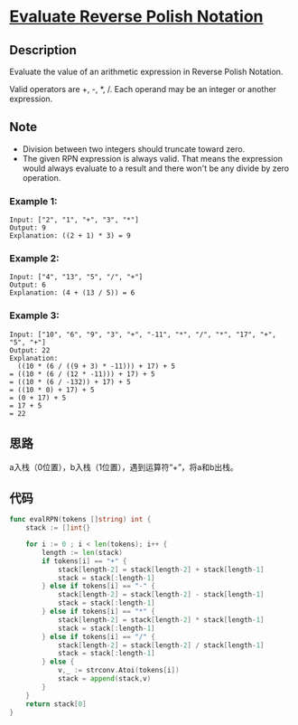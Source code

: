 # [Evaluate Reverse Polish Notation](https://leetcode-cn.com/problems/linked-list-cycle/)

## Description

Evaluate the value of an arithmetic expression in Reverse Polish Notation.

Valid operators are +, -, *, /. Each operand may be an integer or another expression.

## Note

* Division between two integers should truncate toward zero.
* The given RPN expression is always valid. That means the expression would always evaluate to a result and there won't be any divide by zero operation.

### Example 1:

````
Input: ["2", "1", "+", "3", "*"]
Output: 9
Explanation: ((2 + 1) * 3) = 9
````

### Example 2:

````
Input: ["4", "13", "5", "/", "+"]
Output: 6
Explanation: (4 + (13 / 5)) = 6
````

### Example 3:

````
Input: ["10", "6", "9", "3", "+", "-11", "*", "/", "*", "17", "+", "5", "+"]
Output: 22
Explanation: 
  ((10 * (6 / ((9 + 3) * -11))) + 17) + 5
= ((10 * (6 / (12 * -11))) + 17) + 5
= ((10 * (6 / -132)) + 17) + 5
= ((10 * 0) + 17) + 5
= (0 + 17) + 5
= 17 + 5
= 22
````

## 思路

a入栈（0位置），b入栈（1位置），遇到运算符“+”，将a和b出栈。

## 代码
```` Go
func evalRPN(tokens []string) int {
	stack := []int{}

	for i := 0 ; i < len(tokens); i++ {
		length := len(stack)
		if tokens[i] == "+" {
			stack[length-2] = stack[length-2] + stack[length-1]
			stack = stack[:length-1]
		} else if tokens[i] == "-" {
			stack[length-2] = stack[length-2] - stack[length-1]
			stack = stack[:length-1]
		} else if tokens[i] == "*" {
			stack[length-2] = stack[length-2] * stack[length-1]
			stack = stack[:length-1]
		} else if tokens[i] == "/" {
			stack[length-2] = stack[length-2] / stack[length-1]
			stack = stack[:length-1]
		} else {
			v,_ := strconv.Atoi(tokens[i])
			stack = append(stack,v)
		}
	}
	return stack[0]
}
````

